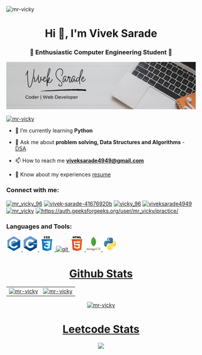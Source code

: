 <p align="left"> <img src="https://komarev.com/ghpvc/?username=mr-vicky&label=Profile%20views&color=0e75b6&style=flat" alt="mr-vicky" /> </p>
<h1 align="center">Hi 👋, I'm Vivek Sarade</h1>
<h3 align="center">🚀 Enthusiastic Computer Engineering Student 🤖</h3>
<img src = "/2.png">



<p align="left"> <a href="https://github.com/ryo-ma/github-profile-trophy"><img src="https://github-profile-trophy.vercel.app/?username=mr-vicky" alt="mr-vicky" /></a> </p>

- 🌱 I’m currently learning **Python**

- 💬 Ask me about **problem solving, Data Structures and Algorithms** - [DSA](https://github.com/mr-vicky/DSA)

- 📫 How to reach me **viveksarade4949@gmail.com**

- 📄 Know about my experiences [resume](https://drive.google.com/file/d/1d84s8DHV32PhxFD4irINUNy4KhKtuaZD/view?usp=sharing)

<h3 align="left">Connect with me:</h3>
<p align="left">
<a href="https://twitter.com/mr_vicky_96" target="blank"><img align="center" src="https://raw.githubusercontent.com/rahuldkjain/github-profile-readme-generator/master/src/images/icons/Social/twitter.svg" alt="mr_vicky_96" height="30" width="40" /></a>
<a href="https://linkedin.com/in/vivek-sarade-41676920b" target="blank"><img align="center" src="https://raw.githubusercontent.com/rahuldkjain/github-profile-readme-generator/master/src/images/icons/Social/linked-in-alt.svg" alt="vivek-sarade-41676920b" height="30" width="40" /></a>
<a href="https://www.codechef.com/users/vicky_96" target="blank"><img align="center" src="https://cdn.jsdelivr.net/npm/simple-icons@3.1.0/icons/codechef.svg" alt="vicky_96" height="30" width="40" /></a>
<a href="https://www.hackerrank.com/viveksarade4949" target="blank"><img align="center" src="https://raw.githubusercontent.com/rahuldkjain/github-profile-readme-generator/master/src/images/icons/Social/hackerrank.svg" alt="viveksarade4949" height="30" width="40" /></a>
<a href="https://www.leetcode.com/mr_vicky" target="blank"><img align="center" src="https://raw.githubusercontent.com/rahuldkjain/github-profile-readme-generator/master/src/images/icons/Social/leet-code.svg" alt="mr_vicky" height="30" width="40" /></a>
<a href="https://auth.geeksforgeeks.org/user/https://auth.geeksforgeeks.org/user/mr_vicky/practice/" target="blank"><img align="center" src="https://raw.githubusercontent.com/rahuldkjain/github-profile-readme-generator/master/src/images/icons/Social/geeks-for-geeks.svg" alt="https://auth.geeksforgeeks.org/user/mr_vicky/practice/" height="30" width="40" /></a>
</p>

<h3 align="left">Languages and Tools:</h3>
<p align="left"> <a href="https://www.cprogramming.com/" target="_blank" rel="noreferrer"> <img src="https://raw.githubusercontent.com/devicons/devicon/master/icons/c/c-original.svg" alt="c" width="40" height="40"/> </a> <a href="https://www.w3schools.com/cpp/" target="_blank" rel="noreferrer"> <img src="https://raw.githubusercontent.com/devicons/devicon/master/icons/cplusplus/cplusplus-original.svg" alt="cplusplus" width="40" height="40"/> </a> <a href="https://www.w3schools.com/css/" target="_blank" rel="noreferrer"> <img src="https://raw.githubusercontent.com/devicons/devicon/master/icons/css3/css3-original-wordmark.svg" alt="css3" width="40" height="40"/> </a> <a href="https://git-scm.com/" target="_blank" rel="noreferrer"> <img src="https://www.vectorlogo.zone/logos/git-scm/git-scm-icon.svg" alt="git" width="40" height="40"/> </a> <a href="https://www.w3.org/html/" target="_blank" rel="noreferrer"> <img src="https://raw.githubusercontent.com/devicons/devicon/master/icons/html5/html5-original-wordmark.svg" alt="html5" width="40" height="40"/> </a> <a href="https://www.mongodb.com/" target="_blank" rel="noreferrer"> <img src="https://raw.githubusercontent.com/devicons/devicon/master/icons/mongodb/mongodb-original-wordmark.svg" alt="mongodb" width="40" height="40"/> </a> <a href="https://www.python.org" target="_blank" rel="noreferrer"> <img src="https://raw.githubusercontent.com/devicons/devicon/master/icons/python/python-original.svg" alt="python" width="40" height="40"/> </a> <a href="https://pytorch.org/" target="_blank" rel="noreferrer"> </p>

</div>


<h1 align="center">Github Stats</h1>

<table>
  <tr>
    <td><img src="https://github-readme-stats.vercel.app/api?username=mr-vicky&show_icons=true&theme=dark&locale=en" alt="mr-vicky" /></td>
    <td><img src="https://github-readme-stats.vercel.app/api/top-langs?username=mr-vicky&show_icons=true&theme=dark&locale=en&layout=compact" alt="mr-vicky" /></td>
  </tr>
</table>

<div align="center">
<p><img align="center" src="https://github-readme-streak-stats.herokuapp.com/?user=mr-vicky&theme=dark" alt="mr-vicky" /></p>
  
  </div>
  

<h1 align="center">Leetcode Stats</h1>
<div align="center">
  
 <div>
 
  ![](https://leetcard.jacoblin.cool/Mr_Vicky?ext=heatmap)
   
